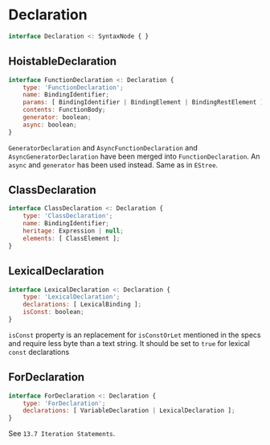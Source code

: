 # Declaration

```js
interface Declaration <: SyntaxNode { }
```

## HoistableDeclaration

```js
interface FunctionDeclaration <: Declaration {
    type: 'FunctionDeclaration';
    name: BindingIdentifier;
    params: [ BindingIdentifier | BindingElement | BindingRestElement ];
    contents: FunctionBody;
    generator: boolean;
    async: boolean;
}
```

`GeneratorDeclaration` and `AsyncFunctionDeclaration` and `AsyncGeneratorDeclaration` have been
merged into `FunctionDeclaration`. An `async` and `generator` has been used instead. Same as in `EStree`.

## ClassDeclaration

```js
interface ClassDeclaration <: Declaration {
    type: 'ClassDeclaration';
    name: BindingIdentifier;
    heritage: Expression | null;
    elements: [ ClassElement ];
}
```

## LexicalDeclaration

```js
interface LexicalDeclaration <: Declaration {
    type: 'LexicalDeclaration';
    declarations: [ LexicalBinding ];
    isConst: boolean;
}
```
`isConst` property is an replacement for `isConstOrLet` mentioned in the specs and require less byte than a text string.
It should be set to `true` for lexical `const` declarations


## ForDeclaration

```js
interface ForDeclaration <: Declaration {
    type: 'ForDeclaration';
    declarations: [ VariableDeclaration | LexicalDeclaration ];
}

```

See `13.7 Iteration Statements`.
